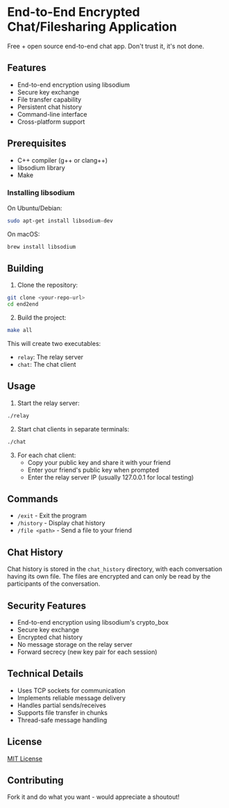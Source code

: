 # End-to-End Encrypted Chat/Filesharing Application

Free + open source end-to-end chat app. Don't trust it, it's not done.

## Features

- End-to-end encryption using libsodium
- Secure key exchange
- File transfer capability
- Persistent chat history
- Command-line interface
- Cross-platform support

## Prerequisites

- C++ compiler (g++ or clang++)
- libsodium library
- Make

### Installing libsodium

On Ubuntu/Debian:
```bash
sudo apt-get install libsodium-dev
```

On macOS:
```bash
brew install libsodium
```

## Building

1. Clone the repository:
```bash
git clone <your-repo-url>
cd end2end
```

2. Build the project:
```bash
make all
```

This will create two executables:
- `relay`: The relay server
- `chat`: The chat client

## Usage

1. Start the relay server:
```bash
./relay
```

2. Start chat clients in separate terminals:
```bash
./chat
```

3. For each chat client:
   - Copy your public key and share it with your friend
   - Enter your friend's public key when prompted
   - Enter the relay server IP (usually 127.0.0.1 for local testing)

## Commands

- `/exit` - Exit the program
- `/history` - Display chat history
- `/file <path>` - Send a file to your friend

## Chat History

Chat history is stored in the `chat_history` directory, with each conversation having its own file. The files are encrypted and can only be read by the participants of the conversation.

## Security Features

- End-to-end encryption using libsodium's crypto_box
- Secure key exchange
- Encrypted chat history
- No message storage on the relay server
- Forward secrecy (new key pair for each session)

## Technical Details

- Uses TCP sockets for communication
- Implements reliable message delivery
- Handles partial sends/receives
- Supports file transfer in chunks
- Thread-safe message handling

## License

[MIT License](LICENSE)

## Contributing

Fork it and do what you want - would appreciate a shoutout!
